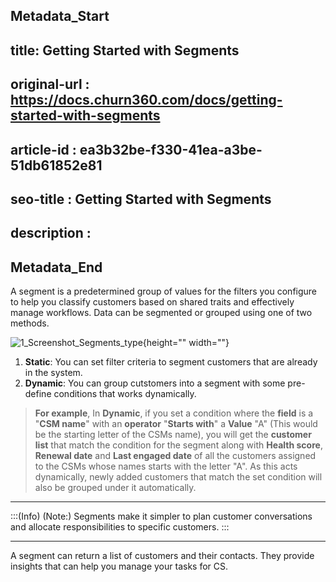## Metadata_Start
## title: Getting Started with Segments
## original-url : https://docs.churn360.com/docs/getting-started-with-segments
## article-id : ea3b32be-f330-41ea-a3be-51db61852e81
## seo-title : Getting Started with Segments
## description : 
## Metadata_End
A segment is a predetermined group of values for the filters you configure to help you classify customers based on shared traits and effectively manage workflows. Data can be segmented or grouped using one of two methods.

![1_Screenshot_Segments_type](https://cdn.document360.io/b618a27d-7a6e-4dfb-84d1-30d3ef656644/Images/Documentation/1_Screenshot_Segments_type.png){height="" width=""}


1. **Static**: You can set  filter criteria to segment customers that are already  in the system.
2. **Dynamic**: You can group cutstomers into a segment with some pre-define conditions that works dynamically.

> **For example**, In **Dynamic**, if you set a condition where the **field** is a "**CSM name**" with an **operator**  "**Starts with**" a **Value** "A" (This would be the starting letter of the CSMs name), you will get the **customer list** that match the condition for the segment along with  **Health score**, **Renewal date** and **Last engaged date** of all the customers assigned to the CSMs whose names starts with the letter "A". As this acts dynamically, newly added customers that match the set condition will also be grouped under it automatically.


* * *

:::(Info) (Note:)
 Segments make it simpler to plan customer conversations and allocate responsibilities to specific customers.
:::

* * *

A segment can return a list of customers and their contacts. They provide insights that can help you manage your tasks for CS.
    

